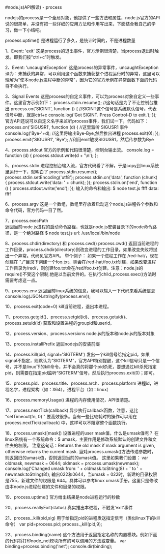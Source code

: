 #node.js(API解读) - process  


nodejs的process是一个全局对象，他提供了一些方法和属性，node.js官方的API说的很简单，并没有把一些详细的应用方法和作用写出来，下面结合我自己的学习，做一下小结吧。

process.uptime()  是进程运行了多久，是统计时间的，不是进程数量

1、Event: 'exit' 
这是process的退出事件，官方示例很清楚，当process退出时触发。即我们按“ctrl+c”时触发。

2、Event: 'uncaughtException' 
这是process的异常事件，uncaughtException译为：未捕获的异常，可以利用这个函数来捕获整个进程运行时的异常，这里可以理解为“使本node.js进程中断的异常”，因为它的官方示例在异常函数下面的代码将不会执行。

3、Signal Events 
这是process的自定义事件，可以为process对象自定义一些事件。这里官方示例如下：
process.stdin.resume(); //这句话是为了不让控制台推出
process.on('SIGINT', function () { //SIGINT这个信号是系统默认信号，代表信号中断，就是ctrl+c
  console.log('Got SIGINT.  Press Control-D to exit.');
});
官方API还说可以自定义名字来监听process事件，我们试一下，代码如下：
 process.on('SIGUSR1', function (d) { //这里监听 SIGUSR1 事件
      console.log('Bye-'+d); //这里将输出Bye-Bye,然后推出进程
      process.exit(0);
    }); 
  process.emit('SIGUSR1', 'Bye'); //利用emit触发SIGUSR1，然后传参数为Bye

4、process.stdout 
官方的示例和代码很清楚，控制台输出流。
console.log = function (d) {
  process.stdout.write(d + '\n');
};

5、process.stdin 
进程控制台输入流，官方代码看了不解，于是copy到linux系统里运行一下，就明白了
process.stdin.resume();
process.stdin.setEncoding('utf8');
process.stdin.on('data', function (chunk) {
  process.stdout.write('data: ' + chunk);
});
process.stdin.on('end', function () {
  process.stdout.write('end');
});
输入的命令和输出:
$ node test.js 
ffff
data: ffff

6、process.argv
这是一个数组，数组里存放着启动这个node.js进程各个参数和命令代码，官方代码一目了然。

7、process.execPath  
返回当前node.js进程的启动命令路径，也就是node.js安装目录下的node命令路径，是一个绝对路径
$ node test.js 
url: /usr/local/bin/node

8、process.chdir(directory) 和 process.cwd() 
process.cwd() 返回当前进程的工作目录，process.chdir(directory)则改变进程的工作目录，如果改变失败将抛出一个异常。代码见官方API。
举个例子：
如果一个进程工作在 /red-hat/，现在创建在 "./"目录下创建一个foo.txt，则会在/red-hat/foo.txt创建，如果改变进程工作目录为/red/，则创建foo.txt会在/red/foo.txt创建。注意：node.js的require()不受这个限制,他是以当前文件的。在执行child_process.exec()方法时需要考虑这一点。


9、process.env
返回当前linux系统的信息，我可以输入一下代码来看系统信息
console.log(JSON.stringify(process.env));

10、process.exit(code=0)
kill当前进程，退出本进程。

11、process.getgid()、process.setgid(id)、process.getuid()、process.setuid(id)
获取和设置进程的groupid和userid。

12、process.version、process.versions
node.js的版本和node.js的版本对象

13、process.installPrefix
返回nodejs的安装前缀

14、process.kill(pid, signal='SIGTERM')
发出一个kill信号给指定pid，如果signal不指定，则默认为“SIGTERM”，官方API特别提醒，这个kill信号只是一个信号，并不是linux下的kill命令，并不会真的将那个pid杀死，要想通过kill杀死指定pid，则需要在指定pid监听“SIGTERM”信号，然后执行process.exit(0)；即可。

15、process.pid、process.title、process.arch、process.platform 
进程id，进程名字，进程架构（如：X64），进程平台（如：linux）

16、process.memoryUsage()
进程的内存使用情况，API很清楚。

17、process.nextTick(callback)
异步执行callback函数，注意，这比 "setTimeout(fn, 0) " 要高效很多。当有一些比较耗时的操作可以用在process.nextTick(callback) 中，这样可以不阻塞整个函数执行。

18、process.umask([mask]) 
设置进程的user mask值，什么是umask值呢？
在linux系统有一个系统命令：$ umask，主要作用是修改系统默认的创建文件和文件夹的权限。
注意这句话：Returns the old mask if mask argument is given, otherwise returns the current mask.
当对process.umask()方法传递参数时，则返回旧的umask值，否则返回当前的umask值。
这里如果我们设置：
var oldmask, newmask = 0644;
oldmask = process.umask(newmask);
console.log('Changed umask from: ' + oldmask.toString(8) + ' to ' + newmask.toString(8));
输出022和0644，当umask = 022时，新建的目录权限是755，新建文件的权限是 644。具体可以参考linux umask手册。这里只是修改由本node.js进程创建的文件和目录的权限。

19、process.uptime() 
官方给出结果是node进程运行的秒数

20、process.reallyExit(status)
真实推出本进程，不触发‘exit’事件

21、process._kill(pid,sig)
用于给指定pid的进程发送指定信号（类似linux下的kill命令）
var pid=process.pid;
process._kill(pid,9);

22、process.binding(name)
这个方法用于返回指定名称的内置模块。例如下面的代码将打印node_net模块所有的可以调用的方法或变量。
var binding=process.binding('net');
console.dir(binding);
